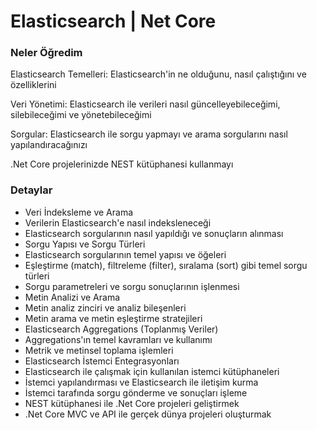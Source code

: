 <h1>Elasticsearch | Net Core</h1>
<h3>Neler Öğredim</h3>
<p>Elasticsearch Temelleri: Elasticsearch'in ne olduğunu, nasıl çalıştığını ve özelliklerini</p>
<p>Veri Yönetimi: Elasticsearch ile verileri nasıl güncelleyebileceğimi, silebileceğimi ve yönetebileceğimi</p>
<p>Sorgular: Elasticsearch ile sorgu yapmayı ve arama sorgularını nasıl yapılandıracağınızı</p>
<p>.Net Core projelerinizde NEST kütüphanesi kullanmayı</p>


<h3> Detaylar</h3>
<ul>
<li>Veri İndeksleme ve Arama</li>
<li>Verilerin Elasticsearch'e nasıl indeksleneceği</li>
<li>Elasticsearch sorgularının nasıl yapıldığı ve sonuçların alınması</li>
<li>Sorgu Yapısı ve Sorgu Türleri</li>
<li>Elasticsearch sorgularının temel yapısı ve öğeleri</li>
<li>Eşleştirme (match), filtreleme (filter), sıralama (sort) gibi temel sorgu türleri</li>
<li>Sorgu parametreleri ve sorgu sonuçlarının işlenmesi</li>
<li>Metin Analizi ve Arama</li>
<li>Metin analiz zinciri ve analiz bileşenleri</li>
<li>Metin arama ve metin eşleştirme stratejileri</li>
<li>Elasticsearch Aggregations (Toplanmış Veriler)</li>
<li>Aggregations'ın temel kavramları ve kullanımı</li>
<li>Metrik ve metinsel toplama işlemleri</li>
<li>Elasticsearch İstemci Entegrasyonları</li>
<li>Elasticsearch ile çalışmak için kullanılan istemci kütüphaneleri</li>
<li>İstemci yapılandırması ve Elasticsearch ile iletişim kurma</li>
<li>İstemci tarafında sorgu gönderme ve sonuçları işleme</li>
<li>NEST kütüphanesi ile  .Net Core projeleri geliştirmek</li>
<li>.Net Core  MVC ve API ile gerçek dünya projeleri oluşturmak</li>
</ul>
